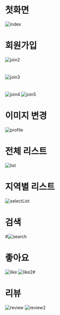 # 첫화면 
![index](https://user-images.githubusercontent.com/80303675/119105197-093fda00-ba58-11eb-8639-f4b51002454e.png)

#
# 회원가입 
![join2](https://user-images.githubusercontent.com/80303675/119105200-09d87080-ba58-11eb-8d4e-01cd9b8e5c25.png)
#
![join3](https://user-images.githubusercontent.com/80303675/119105205-0a710700-ba58-11eb-89fe-514e3a5c8393.png)
#
![join4](https://user-images.githubusercontent.com/80303675/119105207-0a710700-ba58-11eb-8ff5-6dffbf3f9246.png)
![join5](https://user-images.githubusercontent.com/80303675/119105209-0b099d80-ba58-11eb-9060-3112960f6891.png)
#
# 이미지 변경
![profile](https://user-images.githubusercontent.com/80303675/119105186-07761680-ba58-11eb-96a2-8102ecd5fdb6.png)
#
# 전체 리스트
![list](https://user-images.githubusercontent.com/80303675/119105184-07761680-ba58-11eb-8a27-a5a21f1e07fc.png)
#
# 지역별 리스트
![selectList](https://user-images.githubusercontent.com/80303675/119105194-08a74380-ba58-11eb-8b0e-3f349320ad55.png)
#
# 검색
#![search](https://user-images.githubusercontent.com/80303675/119105191-08a74380-ba58-11eb-9692-cad888b2035e.png)
# 좋아요
![like](https://user-images.githubusercontent.com/80303675/119105214-0b099d80-ba58-11eb-8969-00b2130f47ef.png)
![like2](https://user-images.githubusercontent.com/80303675/119105175-05ac5300-ba58-11eb-9484-4c5515716606.png)#
# 리뷰
![review](https://user-images.githubusercontent.com/80303675/119105189-080ead00-ba58-11eb-97c2-200c0d826d65.png)
![review2](https://user-images.githubusercontent.com/80303675/119105190-080ead00-ba58-11eb-9a40-f5d468cbe097.png)

